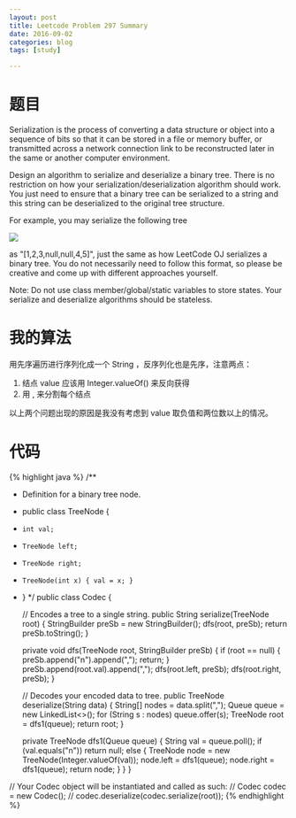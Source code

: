 ```yaml
---
layout: post
title: Leetcode Problem 297 Summary
date: 2016-09-02
categories: blog
tags: [study]

---
```


# 题目

Serialization is the process of converting a data structure or object into a sequence of bits so that it can be stored in a file or memory buffer, or transmitted across a network connection link to be reconstructed later in the same or another computer environment.

Design an algorithm to serialize and deserialize a binary tree. There is no restriction on how your serialization/deserialization algorithm should work. You just need to ensure that a binary tree can be serialized to a string and this string can be deserialized to the original tree structure.

For example, you may serialize the following tree

![](https://lisencn11.github.io/img/problem297.png)

as "[1,2,3,null,null,4,5]", just the same as how LeetCode OJ serializes a binary tree. You do not necessarily need to follow this format, so please be creative and come up with different approaches yourself.

Note: Do not use class member/global/static variables to store states. Your serialize and deserialize algorithms should be stateless.

# 我的算法

用先序遍历进行序列化成一个 String ，反序列化也是先序，注意两点：  
1. 结点 value 应该用 Integer.valueOf() 来反向获得  
2. 用 , 来分割每个结点

以上两个问题出现的原因是我没有考虑到 value 取负值和两位数以上的情况。

# 代码

{% highlight java %}
/**
 * Definition for a binary tree node.
 * public class TreeNode {
 *     int val;
 *     TreeNode left;
 *     TreeNode right;
 *     TreeNode(int x) { val = x; }
 * }
 */
public class Codec {

    // Encodes a tree to a single string.
    public String serialize(TreeNode root) {
        StringBuilder preSb = new StringBuilder();
        dfs(root, preSb);
        return preSb.toString();
    }
    
    private void dfs(TreeNode root, StringBuilder preSb) {
        if (root == null) {
            preSb.append("n").append(",");
            return;
        }
        preSb.append(root.val).append(",");
        dfs(root.left, preSb);
        dfs(root.right, preSb);
    }

    // Decodes your encoded data to tree.
    public TreeNode deserialize(String data) {
        String[] nodes = data.split(",");
        Queue<String> queue = new LinkedList<>();
        for (String s : nodes) queue.offer(s);
        TreeNode root = dfs1(queue);
        return root;
    }
    
    private TreeNode dfs1(Queue<String> queue) {
        String val = queue.poll();
        if (val.equals("n")) return null;
        else {
            TreeNode node = new TreeNode(Integer.valueOf(val));
            node.left = dfs1(queue);
            node.right = dfs1(queue);
            return node;
        }
    }
}

// Your Codec object will be instantiated and called as such:
// Codec codec = new Codec();
// codec.deserialize(codec.serialize(root));
{% endhighlight %}